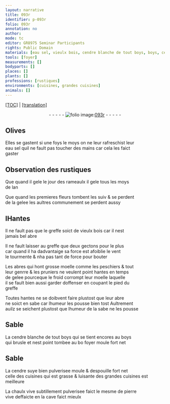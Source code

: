 ```yaml
---
layout: narrative
title: 093r
identifier: p-093r
folio: 093r
annotation: no
author:
mode: tc
editor: GR8975 Seminar Participants
rights: Public Domain
materials: [eau sel, vieulx bois, cendre blanche de tout boys, boys, cendre, suye bien pulverisee, chaulx vive subtillement pulverisee, pierre vive]
tools: [foyer]
measurements: []
bodyparts: []
places: []
plants: []
professions: [rustiques]
environments: [cuisines, grandes cuisines]
animals: []
---
```


<p><a href="{{ site.baseurl }}/diplomatic/">[TOC]</a> | <a href="{{ site.baseurl }}/texts/p-093r_tl/" target="_blank">[translation]</a></p><div class="folio" align="center">- - - - - <a href="http://gallica.bnf.fr/ark:/12148/btv1b10500001g/f191.image" target="_blank"><img src="https://cu-mkp.github.io/2017-workshop-edition/assets/photo-icon.png" alt="folio image: " style="display:inline-block; margin-bottom:-3px;"/>093r</a> - - - - - </div>  
  

## Olives

 
Elles se gastent si une foys le moys on ne leur rafreschist leur<br/> <span class="m">eau sel</span> quil ne fault pas toucher des mains car cela les faict<br/> gaster
 
 
  

## Observation des <span class="pro">rustiques</span>

 
Que quand il gele le jour des rameaulx il gele tous les moys<br/> de lan
 
Que quand les premieres fleurs tombent <span class="del">les suiv</span> & se perdent<br/> de la gelee les aultres co<span class="exp">mmun</span>ement se perdent aussy
 
 
  

## <span class="del">I</span>Hantes

 
Il ne fault pas que le greffe soict de <span class="m">vieulx bois</span> car il nest<br/> jamais bel abre
 
Il ne fault laisser au greffe que deux gectons pour le plus<br/> car quand il ha dadvantaige sa force est afoiblie le vent<br/> le tourmente & nha pas tant de force pour bouter
 
Les abres qui hont grosse moelle co<span class="exp">mm</span>e les peschiers & tout<br/> leur genrre & les pruniers ne veulent point hantes en temps<br/> de gelee pourceque le froid corrompt leur moelle laquelle<br/> il se fault bien aussi garder doffenser en coupant le pied du<br/> greffe
 
Toutes hantes ne se doibvent faire plustost que leur abre<br/> ne soict en sabe car lhumeur les pousse bien tost Aultrem<span class="exp">ent</span><br/> <span class="del">au</span>ilz se seichent plustost que lhumeur de la sabe ne les pousse
 
 
  

## Sable

 
La <span class="m">cendre blanche de tout boys</span> qui se tient encores au <span class="m">boys</span><br/> qui brusle et nest point tombee au <span class="del">bo</span> <span class="tl">foyer</span> moule fort net
 
 
  

## Sable

 
La <span class="del"><span class="m">cendre</span></span> <span class="m">suye bien pulverisee</span> moule & despouille fort net<br/> celle des <span class="env">cuisines</span> qui est grasse & luisante des <span class="env">grandes cuisines</span> est meilleure
 
La <span class="m">chaulx vive subtillem<span class="exp">ent</span> pulverisee</span> faict le mesme de <span class="m">pierre<br/> vive</span> deffaicte en la cave faict mieulx
 

